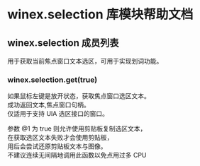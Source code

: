 # winex.selection 库模块帮助文档

<a id="winex.selection"></a>
## winex.selection 成员列表

用于获取当前焦点窗口文本选区，可用于实现划词功能。

<a id="winex.selection.get"></a>
### winex.selection.get(true) 
 如果鼠标左键是放开状态，获取焦点窗口选区文本。  
成功返回文本,焦点窗口句柄。  
仅适用于支持 UIA 选区接口的窗口。  
  
参数 @1 为 true 则允许使用剪贴板复制选区文本，  
在获取选区文本失败才会使用剪贴板，  
用后会尝试还原剪贴板文本与图像。  
不建议连续无间隔地调用此函数以免点用过多 CPU
